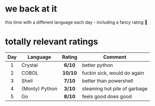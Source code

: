 # we back at it
this time with a different language each day - including a fancy rating 🧐

# totally relevant ratings
|Day          | Language       | Rating       | Comment                       |
|:----------: | -------------- | :----------: |------------------------------ |
|      1      | Crystal        | <b>6/10</b>  | better python                 |
|      2      | COBOL          | <b>10/10</b> | fuckin sick, would do again   |
|      3      | Shell          | <b>7/10</b>  | better than powershell        |
|      4      | (Monty) Python | <b>3/10</b>  | steaming hot pile of garbage  |
|      5      | Go             | <b>8/10</b>  | feels good does good          |